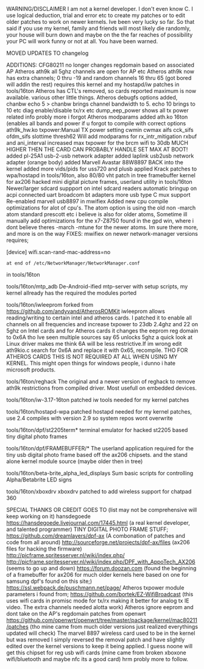 WARNING/DISCLAIMER I am not a kernel developer. I don't even know C. I use logical deduction, trial and error etc
to create my patches or to edit older patches to work on newer kernels. Ive been very lucky so far. So that said
if you use my kernel, family and friends will most likely die randomly, your house will burn down and maybe on the
the far reaches of possibility your PC will work funny or not at all. You have been warned.

MOVED UPDATES TO changelog

ADDITIONS:
	CFG80211 no longer changes regdomain based on associated AP
	Atheros ath9k all 5ghz channels are open for AP etc
	Atheros ath9k now has extra channels;
		 0 thru -19 and random channels 16 thru 65 (got bored will addin the rest)
		 requires this kernel and my hostapd/iw patches in tools/16ton
	Atheros has CTL's removed, so cards reported maximum is now available. various other little things.
	Atheros debugfs options added,
		chanbw   echo 5 > chanbw  brings channel bandwidth to 5. echo 10 brings to 10 etc
		diag	 enable/disable tx/rx etc
		dump_eep_power  shows all tx power related info
		probly more i forgot
	Atheros modparams added
		ath.ko
			16ton   (enables all bands and power if u forgot to compile with correct options
		ath9k_hw.ko
			txpower:Manual TX power setting
			cwmin
			cwmax
			aifs
			cck_sifs
			ofdm_sifs
			slottime
			thresh62
		Will add modparams for rx_intr_mitigation rxbuf and ani_interval
	increased max txpower for the brcm wifi to 30db MUCH HIGHER THEN THE CARD CAN PROBABLY HANDLE SET MAX AT BOOT!
	added pl-25A1 usb-2-usb network adapter
	added laplink usb2usb network adapter (orange body)
	added Marvell Avastar 88W8897 BACK into the kernel
	added more vids/pids for uss720 and plusb
	applied Krack patches to wpa/hostapd in tools/16ton, also 80/80 vht patch
	in tree framebuffer kernel for ax206 hacked mini digital picture frames, userland utility in tools/16ton
	Newer/larger sdcard suppport on intel sdcard readers
 	automatic bringup on acpi connected uart broadcom bt adapters
	more usb type C mux support
	Re-enabled marvell usb8897 in mwifiex
	Added new cpu compile optimizations for alot of cpu's. The atom option is using the old non -march atom
		standard prescott etc i believe is also for older atoms, Sometime ill manually add optimizations for the
		x7-Z8750 found in the gpd win, where i dont believe theres -march -mtune for the newer atoms.
	Im sure there more, and more is on the way
FIXES:
	mwifiex on newer network-manager versions requires;

[device]
wifi.scan-rand-mac-address=no

	at end of /etc/NetworkManager/NetworkManager.conf

in tools/16ton

tools/16ton/mtp_adb
	De-Android-ified mtp-server with setup scripts, my kernel allready has the required the modules ported

tools/16ton/iwleeprom
	forked from https://github.com/andyvand/AtherosROMKit iwleeprom allows reading/writing to certain intel and
	atheros cards. I patched it to enable all channels on all frequencies and increase txpower to 23db 2.4ghz and
	22 on 5ghz on Intel cards and for Atheros cards it changes the eeprom reg domain to 0x6A tho Ive seen multiple
    sources say 65 unlocks 5ghz a quick look at Linux driver makes me think 6A will be less restrictive.If im wrong
	edit ath9kio.c search for 0x6A and replace it with 0x65, recompile. THO FOR ATHEROS CARDS THIS IS NOT REQUIRED
	AT ALL WHEN USING MY KERNEL. This might open things for windows people, i dunno i hate microsoft products.

tools/16ton/reghack
	The original and a newer version of reghack to remove ath9k restrictions from compiled driver. Most usefull
	on embedded devices.

tools/16ton/iw-3.17-16ton
	patched iw tools needed for my kernel patches

tools/16ton/hostapd-wpa
	patched hostapd needed for my kernel patches, use 2.4 compiles with version 2.9 so system repos wont overwrite

tools/16ton/dpf/st2205term*
	terminal emulator for hacked st2205 based tiny digital photo frames

tools/16ton/dpf/FRAMEBUFFER/*
	The userland application required for the tiny usb digital photo frame
	based off the ax206 chipsets. and the stand alone kernel module source (maybe older then in tree)

tools/16ton/beta-brite_alpha_led_displays
	Sum basic scripts for controlling Alpha/Betabrite LED signs

tools/16ton/xboxdrv
	xboxdrv patched to add wireless support for chatpad 360

SPECIAL THANKS OR CREDIT GOES TO (list may not be comprehensive will keep working on it)
hansdegoede https://hansdegoede.livejournal.com/17445.html   (a real kernel developer, and talented programmer)
TINY DIGITAL PHOTO FRAME STUFF;
https://github.com/dreamlayers/dpf-ax    (A combonation of patches and code from all around)
http://sourceforge.net/projects/dpf-ax/files   (ax206 files for hacking the firmware)
http://picframe.spritesserver.nl/wiki/index.php/
http://picframe.spritesserver.nl/wiki/index.php/DPF_with_AppoTech_AX206  (seems to go up and down)
https://forum.doozan.com  (found the beginning of a framebuffer for ax206 for much older kernels here based on one
for samsung dpf's found on this site;)
https://ssl.webpack.de/puschmann.net/page/
Atheros txpower module parameters i found from;
https://github.com/bortek/EZ-WifiBroadcast   (this uses wifi cards in promisc mode for tx/rx making it better for
 analog tx IE video. The extra channels needed alotta work)
Atheros ignore eeprom and dont take on the AP's regdomain patches from openwrt
https://github.com/openwrt/openwrt/tree/master/package/kernel/mac80211/patches   (tho mine came from much older
versions just realized everythings updated will check)
The marvel 8897 wireless card used to be in the kernel but was removed I simply reversed the removal patch and have
slightly edited over the kernel versions to keep it being applied. I guess noone will get this chipset for reg usb
wifi cards (mine came from broken xboxone wifi/bluetooth and maybe nfc its a good card)
hrm probly more to follow.
